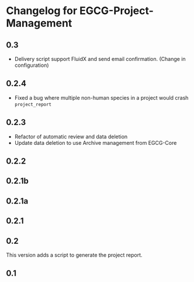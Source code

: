 Changelog for EGCG-Project-Management
=====================================

0.3
---
 - Delivery script support FluidX and send email confirmation. (Change in configuration)

0.2.4
-----
- Fixed a bug where multiple non-human species in a project would crash `project_report`

0.2.3
-----
 - Refactor of automatic review and data deletion
 - Update data deletion to use Archive management from EGCG-Core
 

0.2.2  
-----

0.2.1b
------

0.2.1a
------

0.2.1
-----

0.2
---
This version adds a script to generate the project report.

0.1
---
